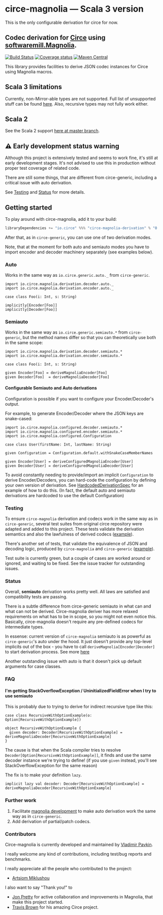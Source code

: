 # circe-magnolia — **Scala 3 version**
This is the only configurable derivation for circe for now.

## Codec derivation for [Circe](circe.io) using [softwaremill.Magnolia](https://github.com/softwaremill/magnolia).

[![Build Status](https://img.shields.io/travis/circe/circe-magnolia/master.svg)](https://travis-ci.org/circe/circe-magnolia)
[![Coverage status](https://img.shields.io/codecov/c/github/circe/circe-magnolia/master.svg)](https://codecov.io/github/circe/circe-magnolia?branch=master)
[![Maven Central](https://img.shields.io/maven-central/v/io.circe/circe-magnolia-derivation_2.12.svg)](https://search.maven.org/artifact/io.circe/circe-magnolia-derivation_2.12)

This library provides facilities to derive JSON codec instances for Circe using Magnolia macros.

## Scala 3 limitations
Currently, non-Mirror-able types are not supported. Full list of unsupported stuff can be found [here](https://dotty.epfl.ch/docs/reference/contextual/derivation.html#types-supporting-derives-clauses).
Also, recursive types may not fully work either.

## Scala 2
See the Scala 2 support [here at master branch](https://github.com/vpavkin/circe-magnolia). 



## ⚠️ Early development status warning
Although this project is extensively tested and seems to work fine, it's still at early development stages. 
It's not advised to use this in production without proper test coverage of related code.

There are still some things, that are different from circe-generic, including a critical issue with auto derivation.

See [Testing](#testing) and [Status](#status) for more details.

## Getting started

To play around with circe-magnolia, add it to your build:

```scala
libraryDependencies += "io.circe" %%% "circe-magnolia-derivation" % "0.4.0"
```

After that, as in `circe-generic`, you can use one of two derivation modes.

Note, that at the moment for both auto and semiauto modes you have to import encoder and decoder machinery separately (see examples below).

### Auto

Works in the same way as `io.circe.generic.auto._` from `circe-generic`.

```
import io.circe.magnolia.derivation.decoder.auto._
import io.circe.magnolia.derivation.encoder.auto._

case class Foo(i: Int, s: String)

implicitly[Encoder[Foo]]
implicitly[Decoder[Foo]]

```

### Semiauto

Works in the same way as `io.circe.generic.semiauto.*` from `circe-generic`, but the method names differ so that you can theoretically use both in the same scope:

```
import io.circe.magnolia.derivation.decoder.semiauto.*
import io.circe.magnolia.derivation.encoder.semiauto.*

case class Foo(i: Int, s: String)

given Encoder[Foo] = deriveMagnoliaEncoder[Foo]
given Decoder[Foo]  = deriveMagnoliaDecoder[Foo]

```

#### Configurable Semiauto and Auto derivations

Configuration is possible if you want to configure your Encoder/Decoder's output.

For example, to generate Encoder/Decoder where the JSON keys are snake-cased:
```
import io.circe.magnolia.configured.decoder.semiauto.*
import io.circe.magnolia.configured.encoder.semiauto.*
import io.circe.magnolia.configured.Configuration

case class User(firstName: Int, lastName: String)

given Configuration = Configuration.default.withSnakeCaseMemberNames

given Encoder[User] = deriveConfiguredMagnoliaEncoder[User]
given Decoder[User] = deriveConfiguredMagnoliaDecoder[User]
```

To avoid constantly needing to provide/import an implicit `Configuration` to derive Encoder/Decoders, you can hard-code the configuration by defining your own version of derivation. 
See [HardcodedDerivationSpec](https://github.com/circe/circe-magnolia/blob/master/tests/src/test/scala/io/circe/magnolia/configured/HardcodedDerivationSpec.scala) for an example of how to do this. (In fact, the default auto and semiauto derivations are hardcoded to use the default Configuration)

### Testing

To ensure `circe-magnolia` derivation and codecs work in the same way as in `circe-generic`, several test suites from original circe repository were adapted and added to this project. These tests validate the derivation semantics and also the lawfulness of derived codecs ([example](https://github.com/circe/circe-magnolia/blob/master/tests/src/test/scala/io/circe/magnolia/AutoDerivedSuite.scala)).

There's another set of tests, that validate the equivalence of JSON and decoding logic, produced by `circe-magnolia` and `circe-generic` ([example](https://github.com/circe/circe-magnolia/blob/master/tests/src/test/scala/io/circe/magnolia/AutoDerivedEquivalenceSuite.scala)).

Test suite is currently green, but a couple of cases are worked around or ignored, and waiting to be fixed. See the issue tracker for outstanding issues.

### Status

Overall, **semiauto** derivation works pretty well. All laws are satisfied and compatibility tests are passing.

There is a subtle difference from circe-generic semiauto in what can and what can not be derived. Circe-magnolia deriver has more relaxed requirements on what has to be in scope, so you might not even notice this. Basically, circe-magnolia doesn't require any pre-defined codecs for intermediate types. 

In essense: current version of `circe-magnolia` semiauto is as powerful as `circe-generic`'s auto under the hood. It just doesn't provide any top-level implicits out of the box - you have to call `deriveMagnolia[Encoder|Decoder]` to start derivation process. See more [here](https://github.com/propensive/magnolia/issues/105)

Another outstanding issue with auto is that it doesn't pick up default arguments for case classes.

### FAQ

#### I'm getting StackOverflowException / UninitializedFieldError when I try to use semiauto

This is probably due to trying to derive for indirect recursive type like this:

```
case class RecursiveWithOptionExample(o: Option[RecursiveWithOptionExample])

object RecursiveWithOptionExample {
  given decoder: Decoder[RecursiveWithOptionExample] = deriveMagnoliaDecoder[RecursiveWithOptionExample]
}
```

The cause is that when the Scala compiler tries to resolve `Decoder[Option[RecursiveWithOptionExample]]`, it finds
and use the same decoder instance we're trying to define! (if you use `given` instead, you'll see StackOverflowException for the same reason)

The fix is to make your definition `lazy`.

```
implicit lazy val decoder: Decoder[RecursiveWithOptionExample] = deriveMagnoliaDecoder[RecursiveWithOptionExample]
```

### Further work

1) Facilitate [magnolia development](https://github.com/softwaremill/magnolia) to make auto derivation work the same way as in `circe-generic`.
2) Add derivation of partial/patch codecs.

### Contributors

Circe-magnolia is currently developed and maintained by [Vladimir Pavkin](https://github.com/vpavkin).

I really welcome any kind of contributions, including test/bug reports and benchmarks.

I really appreciate all the people who contributed to the project:
* [Artsiom Miklushou](https://github.com/mikla)

I also want to say "Thank you!" to

* [Jon Pretty](https://github.com/propensive) for active collaboration and improvements in Magnolia, that make this project started.
* [Travis Brown](https://github.com/travisbrown) for his amazing Circe project.
